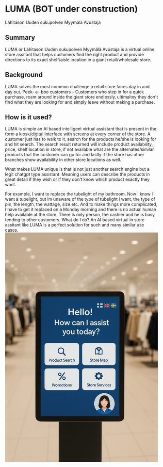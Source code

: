 # LUMA (BOT under construction)
Lähitason Uuden sukupolven Myymälä Avustaja

## Summary

LUMA or Lähitason Uuden sukupolven Myymälä Avustaja is a virtual online store assitant that helps customers find the right product and provide directions to its exact shelf/aisle location in a giant retail/wholesale store. 

## Background

LUMA solves the most common challenge a retail store faces day in and day out. Peek- a- boo customers - Customers who step in for a quick purchase, roam around inside the giant store endlessly, ultimaltey they don't find what they are looking for and simply leave without making a purchase. 


## How is it used?

LUMA is simple an AI based intelligent virtual assistant that is present in the form a kiosk/digital interface with screens at every corner of the store. A customer just has to walk to it, search for the products he/she is looking for and hit search.  The search result returned will include product availability, price, shelf location in store, if not available what are the alternates/similar products that the customer can go for and lastly if the store has other branches show availability in other store locations as well.

What makes LUMA unique is that is not just another search engine but a legit chatgpt type assistant. Meaning users can describe the products in great detail if they wish or if they don't know which product exactly they want. 

For example, I want to replace the tubelight of my bathroom. Now I know I want a tubelight, but Im unaware of the type of tubelight I want, the type of pin, the length, the wattage, size etc. And to make things more complicated, I have to get it replaced on a Monday morning and there is no actual human help available at the store. There is only person, the cashier and he is busy tending to other customers. What do I do? An AI based virtual in store assitant like LUMA is a perfect solution for such and many similar use cases.
![Store Assistant](https://github.com/itzmechandanone/LUMA/blob/main/LUMA%201.png)
